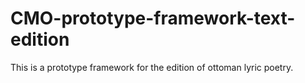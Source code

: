 # CMO-prototype-framework-text-edition
This is a prototype framework for the edition of ottoman lyric poetry.
